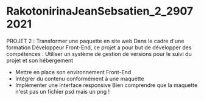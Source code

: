 # RakotonirinaJeanSebsatien_2_29072021
PROJET 2 : Transformer une paquette en site web
Dans le cadre d'une formation Développeur Front-End, ce projet a pour but de développer des compétences :
Utiliser un système de gestion de versions pour le suivi du projet et son hébergement
- Mettre en place son environnement Front-End
- Intégrer du contenu conformément à une maquette
- Implémenter une interface responsive
Bien comprendre que la maquette n'est pas un fichier psd mais un png !
